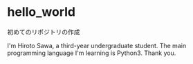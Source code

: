 # hello_world
初めてのリポジトリの作成

I'm Hiroto Sawa, a third-year undergraduate student.
The main programming language I'm learning is Python3.
Thank you.
